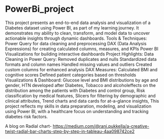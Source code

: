 # PowerBi_project
This project presents an end-to-end data analysis and visualization of a Diabetes dataset using Power BI, as part of my learning journey.
It demonstrates my ability to clean, transform, and model data to uncover actionable insights through dynamic dashboards.
Tools & Techniques: Power Query for data cleaning and preprocessing
DAX (Data Analysis Expressions) for creating calculated columns, measures, and KPIs
Power BI Visualizations for building interactive dashboards
Project Highlights: Data Cleaning in Power Query:
Removed duplicates and nulls
Standardized data formats and column names
Handled missing values and outliers
Created custom columns for enhanced analysis
DAX Measures:
Calculated BMI and cognitive scores
Defined patient categories based on thresholds
Visualizations & Dashboard:
Glucose level and BMI distributions by age and gender, HTN developed after Diabetes, Tobacco and alcoholeffects on the distribution among the patients with Diabetes and control group,
Risk classification by medical features,
Slicers for filtering by demographic and clinical attributes,
Trend charts and data cards for at-a-glance insights,
This project reflects my skills in data preparation, modeling, and visualization using Power BI, with a healthcare focus on understanding and tracking diabetes risk factors.

A blog on Radial chart- https://medium.com/@rani.pukkella/a-creative-twist-radial-bar-charts-step-by-step-in-tableau-4aa098742ce2
